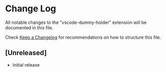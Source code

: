 # Change Log

All notable changes to the "vscode-dummy-holder" extension will be documented in this file.

Check [Keep a Changelog](http://keepachangelog.com/) for recommendations on how to structure this file.

## [Unreleased]

- Initial release